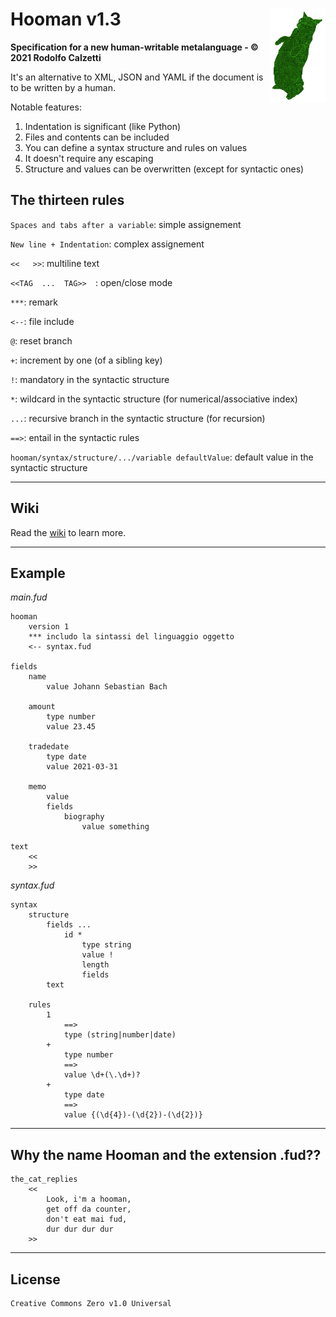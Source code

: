 # Hooman v1.3 <img align="right" height="150" src="https://raw.githubusercontent.com/cambusa/hooman/master/hooman04.png">


__Specification for a new human-writable metalanguage - © 2021 Rodolfo Calzetti__

It's an alternative to XML, JSON and YAML if the document is to be written by a human.

Notable features:
1. Indentation is significant (like Python)
2. Files and contents can be included
3. You can define a syntax structure and rules on values
4. It doesn't require any escaping
5. Structure and values can be overwritten (except for syntactic ones)

## The thirteen rules

```Spaces and tabs after a variable```: simple assignement

```New line + Indentation```: complex assignement

```<<   >>```: multiline text

```<<TAG  ...  TAG>>  ```: open/close mode

```***```: remark

```<--```: file include 

```@```: reset branch

```+```: increment by one (of a sibling key)

```!```: mandatory in the syntactic structure 

```*```: wildcard in the syntactic structure (for numerical/associative index)

```...```: recursive branch in the syntactic structure (for recursion) 

```==>```: entail in the syntactic rules 

```hooman/syntax/structure/.../variable defaultValue```: default value in the syntactic structure 

---

## Wiki

Read the [wiki](https://github.com/cambusa/hooman/wiki) to learn more.

---

## Example

*main.fud*

```    
hooman
    version 1
    *** includo la sintassi del linguaggio oggetto
    <-- syntax.fud
    
fields
    name
        value Johann Sebastian Bach
        
    amount
        type number
        value 23.45
        
    tradedate
        type date
        value 2021-03-31
        
    memo
        value 
        fields
            biography
                value something

text
    <<
    >>
```    

*syntax.fud*

```    
syntax
    structure
        fields ...
            id *
                type string
                value !
                length
                fields
        text

    rules
        1
            ==> 
            type (string|number|date)
        +
            type number
            ==>
            value \d+(\.\d+)?
        +
            type date
            ==>
            value {(\d{4})-(\d{2})-(\d{2})}
```    

---

## Why the name Hooman and the extension .fud??

```
the_cat_replies
    <<
        Look, i'm a hooman, 
        get off da counter, 
        don't eat mai fud, 
        dur dur dur dur
    >>
```

---

## License

```
Creative Commons Zero v1.0 Universal
```


